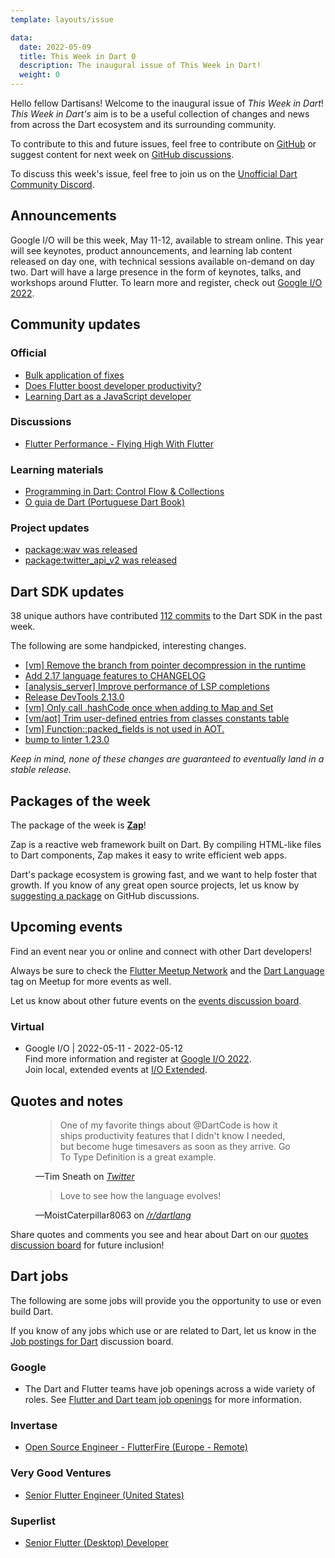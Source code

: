```yaml
---
template: layouts/issue

data:
  date: 2022-05-09
  title: This Week in Dart 0
  description: The inaugural issue of This Week in Dart!
  weight: 0
---
```


Hello fellow Dartisans! 
Welcome to the inaugural issue of _This Week in Dart_!
_This Week in Dart's_ aim is to be a useful collection of changes and news 
from across the Dart ecosystem and its surrounding community. 

To contribute to this and future issues,
feel free to contribute on [GitHub][]
or suggest content for next week on [GitHub discussions][].

To discuss this week's issue,
feel free to join us on the [Unofficial Dart Community Discord][].


## Announcements

Google I/O will be this week, May 11-12, available to stream online.
This year will see 
keynotes, product announcements, and learning lab content released on day one, 
with technical sessions available on-demand on day two.
Dart will have a large presence
in the form of keynotes, talks, and workshops around Flutter.
To learn more and register, check out [Google I/O 2022][].


## Community updates

### Official

* [Bulk application of fixes](https://medium.com/dartlang/bulk-application-of-fixes-e6add333c3c1)
* [Does Flutter boost developer productivity?](https://medium.com/flutter/does-flutter-boost-developer-productivity-475f713724b3)
* [Learning Dart as a JavaScript developer](https://dart.dev/guides/language/coming-from/js-to-dart)

### Discussions

* [Flutter Performance - Flying High With Flutter](https://www.youtube.com/watch?v=BOj-ZEHf6EA)

### Learning materials

* [Programming in Dart: Control Flow & Collections](https://www.raywenderlich.com/29744101-programming-in-dart-control-flow-collections)
* [O guia de Dart (Portuguese Dart Book)](https://www.casadocodigo.com.br/products/livro-dart)

### Project updates

* [package:wav was released](https://pub.dev/packages/wav)
* [package:twitter_api_v2 was released](https://pub.dev/packages/twitter_api_v2)


## Dart SDK updates

38 unique authors have contributed 
[112 commits][commit range] 
to the Dart SDK in the past week.

[commit range]: https://github.com/dart-lang/sdk/compare/630302b710c378c04ef234867da58c85087a8b81...748ee46cf4710e3a9e45fa376db0164492e8f020

The following are some handpicked, interesting changes.

* [[vm] Remove the branch from pointer decompression in the runtime](https://github.com/dart-lang/sdk/commit/49c039b5ab7b9d5a063ef735208c40e98383fa9b)
* [Add 2.17 language features to CHANGELOG](https://github.com/dart-lang/sdk/commit/65e751c5c3239b338b17329d5b0aa6c6a144dd67)
* [[analysis_server] Improve performance of LSP completions](https://github.com/dart-lang/sdk/commit/e82d6d1a4f4fbf6a425ac9a4ad449f0304344f75)
* [Release DevTools 2.13.0](https://github.com/dart-lang/sdk/commit/77002f991e860b56fdaca73742eab34817a35fb3)
* [[vm] Only call .hashCode once when adding to Map and Set](https://github.com/dart-lang/sdk/commit/438c1ed2ba5966fee2e5e44f13956154358492f9)
* [[vm/aot] Trim user-defined entries from classes constants table](https://github.com/dart-lang/sdk/commit/5898dcd1ad59a03b0a0055e5c0dea9a5f95a679b)
* [[vm] Function::packed_fields is not used in AOT.](https://github.com/dart-lang/sdk/commit/322410e5cda57258c5d9dc7830ca138603c49570)
* [bump to linter 1.23.0](https://github.com/dart-lang/sdk/commit/226fceaef2341f294e1c80a536ce07420ab65189)

_Keep in mind, none of these changes are guaranteed to
eventually land in a stable release._


## Packages of the week

The package of the week is [**Zap**](https://pub.dev/packages/zap)!

Zap is a reactive web framework built on Dart. 
By compiling HTML-like files to Dart components, 
Zap makes it easy to write efficient web apps.

Dart's package ecosystem is growing fast,
and we want to help foster that growth.
If you know of any great open source projects,
let us know by [suggesting a package][] on GitHub discussions.


## Upcoming events

Find an event near you or online and
connect with other Dart developers!

Always be sure to check the [Flutter Meetup Network][]
and the [Dart Language][Dart Meetup] tag on Meetup
for more events as well.

Let us know about other future events on
the [events discussion board][].

### Virtual

* Google I/O | 2022-05-11 - 2022-05-12<br>
  Find more information and register at [Google I/O 2022][].<br>
  Join local, extended events at [I/O Extended][].

[I/O Extended]: https://gdg.community.dev/ioextended/


## Quotes and notes

<figure class="quote">
    <blockquote cite="https://twitter.com/timsneath/status/1521195568785096704">
        <p>One of my favorite things about @DartCode is how it ships
          productivity features that I didn't know I needed, 
          but become huge timesavers as soon as they arrive. 
          Go To Type Definition is a great example.</p>
    </blockquote>
    <figcaption>—Tim Sneath on <cite><a href="https://twitter.com/timsneath/status/1521195568785096704">Twitter</a></cite></figcaption>
</figure>

<figure class="quote">
    <blockquote cite="https://www.reddit.com/r/dartlang/comments/ujtgux/comment/i7ln8mm/?utm_source=share&utm_medium=web2x&context=3">
        <p>Love to see how the language evolves!</p>
    </blockquote>
    <figcaption>—MoistCaterpillar8063 on <cite><a href="https://www.reddit.com/r/dartlang/comments/ujtgux/comment/i7ln8mm">/r/dartlang</a></cite></figcaption>
</figure>

Share quotes and comments you see and hear about Dart
on our [quotes discussion board][] for future inclusion!


## Dart jobs

The following are some jobs will provide you the opportunity
to use or even build Dart.

If you know of any jobs which use or are related to Dart,
let us know in the [Job postings for Dart][] discussion board.

### Google

- The Dart and Flutter teams have job openings across a wide variety of roles.
  See [Flutter and Dart team job openings][] for more information.

### Invertase

- [Open Source Engineer - FlutterFire (Europe - Remote)](https://invertase.io/careers/flutterfire-dart-engineer)

### Very Good Ventures

- [Senior Flutter Engineer (United States)](https://apply.workable.com/very-good-ventures/j/9DB5DCF67F/)

### Superlist

- [Senior Flutter (Desktop) Developer](https://superlist.recruitee.com/o/senior-flutter-desktop-developer-mfd)


[Google I/O 2022]: https://io.google/2022
[Flutter Meetup Network]: https://www.meetup.com/pro/flutter
[Dart Meetup]: https://www.meetup.com/topics/dart-language/
[Flutter and Dart team job openings]: https://dart.dev/jobs
[GitHub]: https://github.com/parlough/thisweekindart
[GitHub discussions]: https://github.com/parlough/thisweekindart/discussions
[events discussion board]: https://github.com/parlough/thisweekindart/discussions/5
[quotes discussion board]: https://github.com/parlough/thisweekindart/discussions/3
[suggesting a package]: https://github.com/parlough/thisweekindart/discussions/2
[Job postings for Dart]: https://github.com/parlough/thisweekindart/discussions/4
[Unofficial Dart Community Discord]: https://discord.gg/Qt6DgfAWWx

